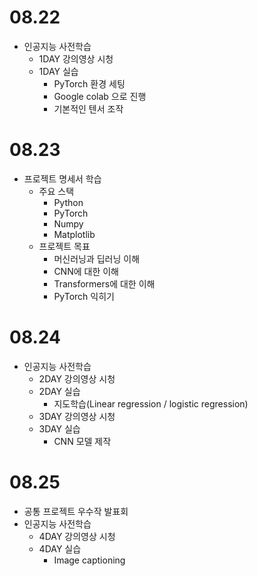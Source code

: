 # 08.22

* 인공지능 사전학습
  * 1DAY 강의영상 시청
  * 1DAY 실습
    * PyTorch 환경 세팅
    * Google colab 으로 진행
    * 기본적인 텐서 조작

# 08.23

* 프로젝트 명세서 학습
  * 주요 스택
    * Python
    * PyTorch
    * Numpy
    * Matplotlib
  * 프로젝트 목표
    * 머신러닝과 딥러닝 이해
    * CNN에 대한 이해
    * Transformers에 대한 이해
    * PyTorch 익히기

# 08.24

* 인공지능 사전학습
  * 2DAY 강의영상 시청
  * 2DAY 실습
    * 지도학습(Linear regression / logistic regression)
  * 3DAY 강의영상 시청
  * 3DAY 실습
    * CNN 모델 제작

# 08.25

* 공통 프로젝트 우수작 발표회
* 인공지능 사전학습
  * 4DAY 강의영상 시청
  * 4DAY 실습 
    * Image captioning
